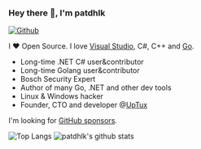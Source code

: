 <!--
**patdhlk/patdhlk** is a ✨ _special_ ✨ repository because its `README.md` (this file) appears on your GitHub profile.

Here are some ideas to get you started:

- 🔭 I’m currently working on ...
- 🌱 I’m currently learning ...
- 👯 I’m looking to collaborate on ...
- 🤔 I’m looking for help with ...
- 💬 Ask me about ...
- 📫 How to reach me: ...
- 😄 Pronouns: ...
- ⚡ Fun fact: ...
-->
### Hey there 👋, I'm patdhlk

[![Github](https://img.shields.io/github/followers/patdhlk?label=Follow&style=social)](https://github.com/mattn)

I ❤ Open Source. I love [Visual Studio](https://visualstudio.microsoft.com/), C#, C++ and [Go](https://golang.org).

* Long-time .NET C# user&contributor
* Long-time Golang user&contributor
* Bosch Security Expert
* Author of many Go, .NET and other dev tools
* Linux & Windows hacker
* Founder, CTO and developer @[UpTux](https://github.com/uptux)

I'm looking for [GitHub sponsors](https://github.com/sponsors/patdhlk).

![Top Langs](https://github-readme-stats.vercel.app/api/top-langs/?username=patdhlk&hide=html)
![patdhlk's github stats](https://github-readme-stats.vercel.app/api?username=mattn&show_icons=true&count_private=true&line_height=40)
